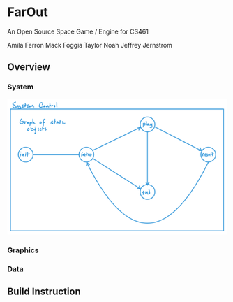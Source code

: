 # FarOut
An Open Source Space Game / Engine for CS461

Amila Ferron
Mack Foggia
Taylor Noah
Jeffrey Jernstrom 


## Overview

### System

![State Diagram](statediagram1.png)

### Graphics

### Data

## Build Instruction


